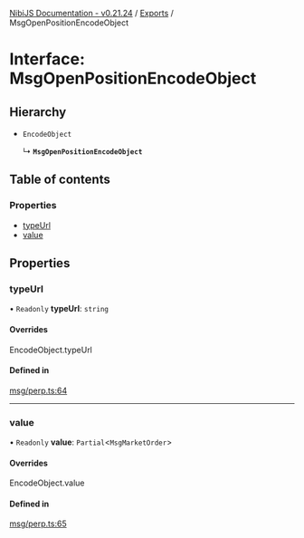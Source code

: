[NibiJS Documentation - v0.21.24](../intro.md) / [Exports](../modules.md) / MsgOpenPositionEncodeObject

# Interface: MsgOpenPositionEncodeObject

## Hierarchy

- `EncodeObject`

  ↳ **`MsgOpenPositionEncodeObject`**

## Table of contents

### Properties

- [typeUrl](MsgOpenPositionEncodeObject.md#typeurl)
- [value](MsgOpenPositionEncodeObject.md#value)

## Properties

### typeUrl

• `Readonly` **typeUrl**: `string`

#### Overrides

EncodeObject.typeUrl

#### Defined in

[msg/perp.ts:64](https://github.com/NibiruChain/ts-sdk/blob/3ca59b8/packages/nibijs/src/msg/perp.ts#L64)

---

### value

• `Readonly` **value**: `Partial`<`MsgMarketOrder`\>

#### Overrides

EncodeObject.value

#### Defined in

[msg/perp.ts:65](https://github.com/NibiruChain/ts-sdk/blob/3ca59b8/packages/nibijs/src/msg/perp.ts#L65)
